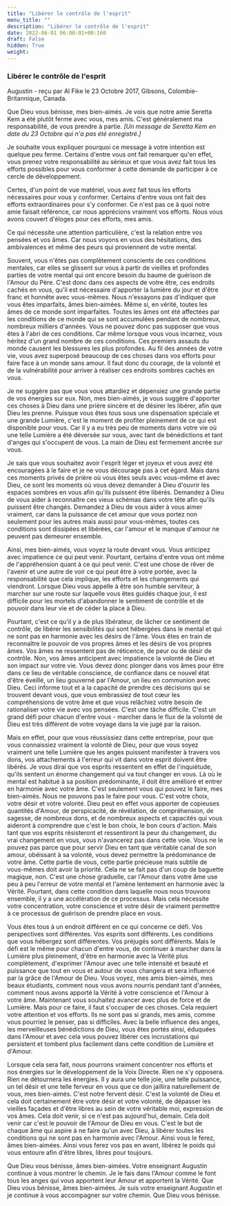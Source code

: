 ```yaml
---
title: "Libérer le contrôle de l'esprit"
menu_title: ""
description: "Libérer le contrôle de l'esprit"
date: 2022-06-01 06:00:01+00:160
draft: False
hidden: True
weight:
---
```

### Libérer le contrôle de l'esprit

Augustin - reçu par Al Fike le 23 Octobre 2017, Gibsons, Colombie-Britannique, Canada.

Que Dieu vous bénisse, mes bien-aimés. Je vois que notre amie Seretta Kem a été plutôt ferme avec vous, mes amis. C'est généralement ma responsabilité, de vous prendre à partie. *[Un message de Seretta Kem en date du 23 Octobre qui n'a pas été enregistré.]*

Je souhaite vous expliquer pourquoi ce message à votre intention est quelque peu ferme. Certains d'entre vous ont fait remarquer qu'en effet, vous prenez votre responsabilité au sérieux et que vous avez fait tous les efforts possibles pour vous conformer à cette demande de participer à ce cercle de développement. 

Certes, d'un point de vue matériel, vous avez fait tous les efforts nécessaires pour vous y conformer. Certains d'entre vous ont fait des efforts extraordinaires pour s'y conformer. Ce n'est pas ce à quoi notre amie faisait référence, car nous apprécions vraiment vos efforts. Nous vous avons couvert d'éloges pour ces efforts, mes amis.

Ce qui nécessite une attention particulière, c'est la relation entre vos pensées et vos âmes. Car nous voyons en vous des hésitations, des ambivalences et même des peurs qui proviennent de votre mental. 

Souvent, vous n'êtes pas complètement conscients de ces conditions mentales, car elles se glissent sur vous à partir de vieilles et profondes parties de votre mental qui ont encore besoin du baume de guérison de l'Amour du Père. C'est donc dans ces aspects de votre être, ces endroits cachés en vous, qu'il est nécessaire d'apporter la lumière du jour et d'être franc et honnête avec vous-mêmes. Nous n'essayons pas d'indiquer que vous êtes imparfaits, âmes bien-aimées. Même si, en vérité, toutes les âmes de ce monde sont imparfaites. Toutes les âmes ont été affectées par les conditions de ce monde qui se sont accumulées pendant de nombreux, nombreux milliers d'années. Vous ne pouvez donc pas supposer que vous êtes à l'abri de ces conditions. Car même lorsque vous vous incarnez, vous héritez d'un grand nombre de ces conditions. Ces premiers assauts du monde causent les blessures les plus profondes. Au fil des années de votre vie, vous avez superposé beaucoup de ces choses dans vos efforts pour faire face à un monde sans amour. Il faut donc du courage, de la volonté et de la vulnérabilité pour arriver à réaliser ces endroits sombres cachés en vous.

Je ne suggère pas que vous vous attardiez et dépensiez une grande partie de vos énergies sur eux. Non, mes bien-aimés, je vous suggère d'apporter ces choses à Dieu dans une prière sincère et de désirer les libérer, afin que Dieu les prenne. Puisque vous êtes tous sous une dispensation spéciale et une grande Lumière, c'est le moment de profiter pleinement de ce qui est disponible pour vous. Car il y a eu très peu de moments dans votre vie où une telle Lumière a été déversée sur vous, avec tant de bénédictions et tant d'anges qui s'occupent de vous. La main de Dieu est fermement ancrée sur vous.

Je sais que vous souhaitez avoir l'esprit léger et joyeux et vous avez été encouragées à le faire et je ne vous décourage pas à cet égard. Mais dans ces moments privés de prière où vous êtes seuls avec vous-même et avec Dieu, ce sont les moments où vous devez demander à Dieu d'ouvrir les espaces sombres en vous afin qu'ils puissent être libérés. Demandez à Dieu de vous aider à reconnaître ces vieux schémas dans votre tête afin qu'ils puissent être changés. Demandez à Dieu de vous aider à vous aimer vraiment, car dans la puissance de cet amour que vous portez non seulement pour les autres mais aussi pour vous-mêmes, toutes ces conditions sont dissipées et libérées, car l'amour et le manque d'amour ne peuvent pas demeurer ensemble.

Ainsi, mes bien-aimés, vous voyez la route devant vous. Vous anticipez avec impatience ce qui peut venir. Pourtant, certains d'entre vous ont même de l'appréhension quant à ce qui peut venir. C'est une chose de rêver de l'avenir et une autre de voir ce qui peut être à votre portée, avec la responsabilité que cela implique, les efforts et les changements qui viendront. Lorsque Dieu vous appelle à être son humble serviteur, à marcher sur une route sur laquelle vous êtes guidés chaque jour, il est difficile pour les mortels d'abandonner le sentiment de contrôle et de pouvoir dans leur vie et de céder la place à Dieu. 

Pourtant, c'est ce qu'il y a de plus libérateur, de lâcher ce sentiment de contrôle, de libérer les sensibilités qui sont hébergées dans le mental et qui ne sont pas en harmonie avec les désirs de l'âme. Vous êtes en train de reconnaître le pouvoir de vos propres âmes et les désirs de vos propres âmes. Vos âmes ne ressentent pas de réticence, de peur ou de désir de contrôle. Non, vos âmes anticipent avec impatience la volonté de Dieu et son impact sur votre vie. Vous devez donc plonger dans vos âmes pour être dans ce lieu de véritable conscience, de confiance dans ce nouvel état d'être éveillé, un lieu gouverné par l'Amour, un lieu en communion avec Dieu. Ceci informe tout et a la capacité de prendre ces décisions qui se trouvent devant vous, que vous embrassiez de tout cœur les compréhensions de votre âme et que vous relâchiez votre besoin de rationaliser votre vie avec vos pensées. C'est une tâche difficile. C'est un grand défi pour chacun d'entre vous - marcher dans le flux de la volonté de Dieu est très différent de votre voyage dans la vie jugé par la raison.

Mais en effet, pour que vous réussissiez dans cette entreprise, pour que vous connaissiez vraiment la volonté de Dieu, pour que vous soyez vraiment une telle Lumière que les anges puissent manifester à travers vos dons, vos attachements à l'erreur qui vit dans votre esprit doivent être libérés. Je vous dirai que vos esprits ressentent en effet de l'inquiétude, qu'ils sentent un énorme changement qui va tout changer en vous. Là où le mental est habitué à sa position prédominante, il doit être amélioré et entrer en harmonie avec votre âme. C'est seulement vous qui pouvez le faire, mes bien-aimés. Nous ne pouvons pas le faire pour vous. C'est votre choix, votre désir et votre volonté. Dieu peut en effet vous apporter de copieuses quantités d'Amour, de perspicacité, de révélation, de compréhension, de sagesse, de nombreux dons, et de nombreux aspects et capacités qui vous aideront à comprendre que c'est le bon choix, le bon cours d'action. Mais tant que vos esprits résisteront et ressentiront la peur du changement, du vrai changement en vous, vous n'avancerez pas dans cette voie. Vous ne le pouvez pas parce que pour servir Dieu en tant que véritable canal de son amour, obéissant à sa volonté, vous devez permettre la prédominance de votre âme. Cette partie de vous, cette partie précieuse mais subtile de vous-mêmes doit avoir la priorité. Cela ne se fait pas d'un coup de baguette magique, non. C'est une chose graduelle, car l'Amour dans votre âme use peu à peu l'erreur de votre mental et l'amène lentement en harmonie avec la Vérité. Pourtant, dans cette condition dans laquelle nous nous trouvons ensemble, il y a une accélération de ce processus. Mais cela nécessite votre concentration, votre conscience et votre désir de vraiment permettre à ce processus de guérison de prendre place en vous.

Vous êtes tous à un endroit différent en ce qui concerne ce défi. Vos perspectives sont différentes. Vos esprits sont différents. Les conditions que vous hébergez sont différentes. Vos préjugés sont différents. Mais le défi est le même pour chacun d'entre vous, de continuer à marcher dans la Lumière plus pleinement, d'être en harmonie avec la Vérité plus complètement, d'exprimer l'Amour avec une telle intensité et beauté et puissance que tout en vous et autour de vous changera et sera influencé par la grâce de l'Amour de Dieu. Vous voyez, mes amis bien-aimés, mes beaux étudiants, comment nous vous avons nourris pendant tant d'années, comment nous avons apporté la Vérité à votre conscience et l'Amour à votre âme. Maintenant vous souhaitez avancer avec plus de force et de Lumière. Mais pour ce faire, il faut s'occuper de ces choses. Cela requiert votre attention et vos efforts. Ils ne sont pas si grands, mes amis, comme vous pourriez le penser, pas si difficiles. Avec la belle influence des anges, les merveilleuses bénédictions de Dieu, vous êtes portés ainsi, éduquées dans l'Amour et avec cela vous pouvez libérer ces incrustations qui persistent et tombent plus facilement dans cette condition de Lumière et d'Amour.

Lorsque cela sera fait, nous pourrons vraiment concentrer nos efforts et nos énergies sur le développement de la Voix Directe. Rien ne s'y opposera. Rien ne détournera les énergies. Il y aura une telle joie, une telle puissance, un tel désir et une telle ferveur en vous que ce don jaillira naturellement de vous, mes bien-aimés. C'est notre fervent désir. C'est la volonté de Dieu et cela doit certainement être votre désir et votre volonté, de dépasser les vieilles façades et d'être libres au sein de votre véritable moi, expression de vos âmes. Cela doit venir, si ce n'est pas aujourd'hui, demain. Cela doit venir car c'est le pouvoir de l'Amour de Dieu en vous. C'est le but de chaque âme qui aspire à ne faire qu'un avec Dieu, à libérer toutes les conditions qui ne sont pas en harmonie avec l'Amour. Ainsi vous le ferez, âmes bien-aimées. Ainsi vous ferez vos pas en avant, libérez le poids qui vous entoure afin d'être libres, libres pour toujours.

Que Dieu vous bénisse, âmes bien-aimées. Votre enseignant Augustin continue à vous montrer le chemin. Je le fais dans l'Amour comme le font tous les anges qui vous apportent leur Amour et apportent la Vérité. Que Dieu vous bénisse, âmes bien-aimées. Je suis votre enseignant Augustin et je continue à vous accompagner sur votre chemin. Que Dieu vous bénisse.
